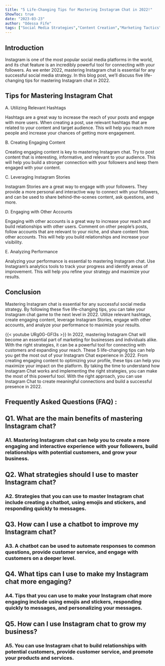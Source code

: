 ```yaml
---
title: "5 Life-Changing Tips for Mastering Instagram Chat in 2022!"
ShowToc: true 
date: "2023-03-23"
author: "Odessa Fife" 
tags: ["Social Media Strategies","Content Creation","Marketing Tactics","Influencer Networking","Analytics Tools"]
---
```

## Introduction

Instagram is one of the most popular social media platforms in the world, and its chat feature is an incredibly powerful tool for connecting with your followers. As we enter 2022, mastering Instagram chat is essential for any successful social media strategy. In this blog post, we’ll discuss five life-changing tips for mastering Instagram chat in 2022. 

## Tips for Mastering Instagram Chat

A. Utilizing Relevant Hashtags

Hashtags are a great way to increase the reach of your posts and engage with more users. When creating a post, use relevant hashtags that are related to your content and target audience. This will help you reach more people and increase your chances of getting more engagement.

B. Creating Engaging Content

Creating engaging content is key to mastering Instagram chat. Try to post content that is interesting, informative, and relevant to your audience. This will help you build a stronger connection with your followers and keep them engaged with your content.

C. Leveraging Instagram Stories

Instagram Stories are a great way to engage with your followers. They provide a more personal and interactive way to connect with your followers, and can be used to share behind-the-scenes content, ask questions, and more.

D. Engaging with Other Accounts

Engaging with other accounts is a great way to increase your reach and build relationships with other users. Comment on other people’s posts, follow accounts that are relevant to your niche, and share content from other accounts. This will help you build relationships and increase your visibility.

E. Analyzing Performance

Analyzing your performance is essential to mastering Instagram chat. Use Instagram’s analytics tools to track your progress and identify areas of improvement. This will help you refine your strategy and maximize your results.

## Conclusion

Mastering Instagram chat is essential for any successful social media strategy. By following these five life-changing tips, you can take your Instagram chat game to the next level in 2022. Utilize relevant hashtags, create engaging content, leverage Instagram Stories, engage with other accounts, and analyze your performance to maximize your results.

{{< youtube URg0G-GFl3s >}} 
In 2022, mastering Instagram Chat will become an essential part of marketing for businesses and individuals alike. With the right strategies, it can be a powerful tool for connecting with customers and expanding your reach. These 5 life-changing tips can help you get the most out of your Instagram Chat experience in 2022. From creating engaging content to optimizing your profile, these tips can help you maximize your impact on the platform. By taking the time to understand how Instagram Chat works and implementing the right strategies, you can make the most of this powerful tool. With the right approach, you can use Instagram Chat to create meaningful connections and build a successful presence in 2022.

## Frequently Asked Questions (FAQ) :
<h2>Q1. What are the main benefits of mastering Instagram chat?</h2>

<h3>A1. Mastering Instagram chat can help you to create a more engaging and interactive experience with your followers, build relationships with potential customers, and grow your business.</h3>

<h2>Q2. What strategies should I use to master Instagram chat?</h2>

<h3>A2. Strategies that you can use to master Instagram chat include creating a chatbot, using emojis and stickers, and responding quickly to messages.</h3>

<h2>Q3. How can I use a chatbot to improve my Instagram chat?</h2>

<h3>A3. A chatbot can be used to automate responses to common questions, provide customer service, and engage with customers on a deeper level.</h3>

<h2>Q4. What tips can I use to make my Instagram chat more engaging?</h2>

<h3>A4. Tips that you can use to make your Instagram chat more engaging include using emojis and stickers, responding quickly to messages, and personalizing your messages.</h3>

<h2>Q5. How can I use Instagram chat to grow my business?</h2>

<h3>A5. You can use Instagram chat to build relationships with potential customers, provide customer service, and promote your products and services.</h3>


